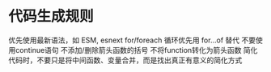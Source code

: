# 代码生成规则

优先使用最新语法，如 ESM, esnext
for/foreach 循环优先用 for...of 替代
不要使用continue语句
不添加/删除箭头函数的括号
不将function转化为箭头函数
简化代码时，不要只是将中间函数、变量合并，而是找出真正有意义的简化方式
